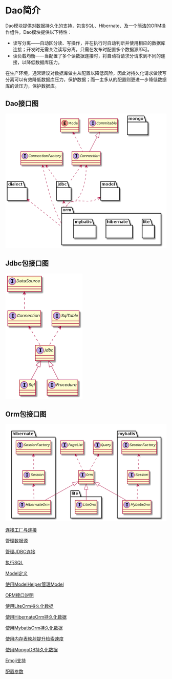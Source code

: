 # Dao简介
Dao模块提供对数据持久化的支持，包含SQL、Hibernate、及一个简洁的ORM操作组件。Dao模块提供以下特性：
- 读写分离——自动区分读、写操作，并在执行时自动判断并使用相应的数据库连接；开发时无需关注读写分离，只需在发布时配置多个数据源即可。
- 读负载均衡——当配置了多个读数据连接时，将自动将请求分请求到不同的连接，以降低数据库压力。

在生产环境，通常建议对数据库做主从配置以降低风险，因此对持久化请求做读写分离可以有效降低数据库压力，保护数据；而一主多从的配置则更进一步降低数据库的读压力，保护数据库。

## Dao接口图
![Dao接口图](doc/uml/main.png "Dao接口图")

## Jdbc包接口图
![Jdbc包接口图](doc/uml/jdbc.png "Jdbc包接口图")

## Orm包接口图
![Orm包接口图](doc/uml/orm.png "Orm包接口图")

[连接工厂与连接](doc/connection.md)

[管理数据源](doc/data-source.md)

[管理JDBC连接](doc/jdbc-connection.md)

[执行SQL](doc/sql.md)

[Model定义](doc/model.md)

[使用ModelHelper管理Model](doc/model-helper.md)

[ORM接口说明](doc/orm.md)

[使用LiteOrm持久化数据](doc/lite.md)

[使用HibernateOrm持久化数据](doc/hibernate.md)

[使用MybatisOrm持久化数据](doc/mybatis.md)

[使用内存表映射提升检索速度](doc/memory.md)

[使用MongoDB持久化数据](doc/mongo.md)

[Emoji支持](doc/emoji.md)

[配置参数](src/main/resources/dao.tephra.config)
